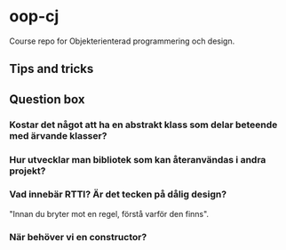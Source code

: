 # oop-cj
Course repo for Objekterienterad programmering och design.

## Tips and tricks


## Question box

### Kostar det något att ha en abstrakt klass som delar beteende med ärvande klasser?

### Hur utvecklar man bibliotek som kan återanvändas i andra projekt?

### Vad innebär RTTI? Är det tecken på dålig design?
"Innan du bryter mot en regel, förstå varför den finns".

### När behöver vi en constructor?
